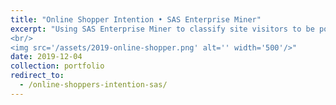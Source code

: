 ```yaml
---
title: "Online Shopper Intention • SAS Enterprise Miner"
excerpt: "Using SAS Enterprise Miner to classify site visitors to be positive or negative buyers.
<br/>
<img src='/assets/2019-online-shopper.png' alt='' width='500'/>"
date: 2019-12-04
collection: portfolio
redirect_to:
  - /online-shoppers-intention-sas/
---
```

